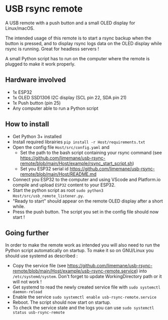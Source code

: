 # USB rsync remote

A USB remote with a push button and a small OLED display for Linux/macOS.

The intended usage of this remote is to start a rsync backup when the button is pressed, and to display rsync logs data on the OLED display while rsync is running. Great for headless servers !

A small Python script has to run on the computer where the remote is plugged to make it work properly. 

## Hardware involved

- 1x ESP32
- 1x OLED SSD1306 I2C display (SCL pin 22, SDA pin 21)
- 1x Push button (pin 25)
- Any computer able to run a Python script

## How to install

- Get Python 3+ installed
- Install required librairies `pip install -r Host/requirements.txt`
- Open the config file `Host/src/config.yaml` and 
  - Set the path to the bash script containing your rsync command (see https://github.com/limemane/usb-rsync-remote/blob/main/Host/example/rsync_start_script.sh)
  - Set you ESP32 serial id https://github.com/limemane/usb-rsync-remote/blob/main/Host/README.md
- Connect you ESP32 to the computer and using VScode and Platform.io compile and upload `ESP32` content to your ESP32.
- Start the python script as root `sudo python3 Host/src/usb_remote_listener.py`.
- "Ready to start" should appear on the remote OLED display after a short while.
- Press the push button. The script you set in the config file should now start !

## Going further

In order to make the remote work as intended you will also need to run the Python script automatically on startup. To make it so on GNU/Linux you should use systemd as described :
- Copy the service file (see https://github.com/limemane/usb-rsync-remote/blob/main/Host/example/usb-rsync-remote.service) into `/etc/systemd/system`. Don't forget to update WorkingDirectory path or it will not work !
- Get systemd to read the newly created service file with `sudo systemctl daemon-reload`
- Enable the service `sudo systemctl enable usb-rsync-remote.service`
- Reboot. The script should now start on startup.
- To check the service state and the logs you can use `sudo systemctl status usb-rsync-remote`
